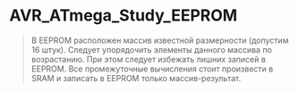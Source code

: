 # AVR_ATmega_Study_EEPROM

>В ЕЕPROM расположен массив известной размерности (допустим 16 штук).
Следует упорядочить элементы данного массива по возрастанию.
При этом следует избежать лишних записей в ЕЕPROM.
Все промежуточные вычисления стоит произвести в SRAM и записать в ЕЕPROM только массив-результат.
